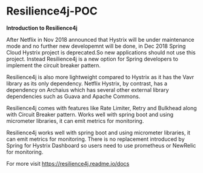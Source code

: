 # Resilience4j-POC
**Introduction to Resilience4j**

After Netflix in Nov 2018 announced that Hystrix will be under maintenance mode and no further new developemnt will be done,  in Dec 2018 Spring Cloud Hystrix project is deprecated.So new applications should not use this project. Instead Resilience4j is a new option for Spring developers to implement the circuit breaker pattern.

Resilience4j is also more lightweight compared to Hystrix as it has the Vavr library as its only dependency. Netflix Hystrix, by contrast, has a dependency on Archaius which has several other external library dependencies such as Guava and Apache Commons. 

Resilience4j comes with features like Rate Limiter, Retry and Bulkhead along with Circuit Breaker pattern. Works well with spring boot and using micrometer libraries, it can emit metrics for monitoring.


Resilience4j works well with spring boot and using micrometer libraries, it can emit metrics for monitoring.
There is no replacement introduced by Spring for Hystrix Dashboard so users need to use prometheus or NewRelic for monitoring.

For more visit https://resilience4j.readme.io/docs
